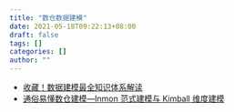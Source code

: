 ```yaml
---
title: "数仓数据建模"
date: 2021-05-18T09:22:13+08:00
draft: false
tags: []
categories: []
author: ""
---
```


* [收藏！数据建模最全知识体系解读](https://zhuanlan.zhihu.com/p/300643260)
* [通俗易懂数仓建模—Inmon 范式建模与 Kimball 维度建模](https://zhuanlan.zhihu.com/p/362991213)


